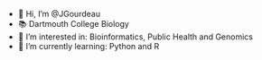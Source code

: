 - 👋  Hi, I’m @JGourdeau
- 📚  Dartmouth College Biology 
- 🧬  I’m interested in: Bioinformatics, Public Health and Genomics 
- 🌱  I’m currently learning: Python and R  

<!---
JGourdeau/JGourdeau is a ✨ special ✨ repository because its `README.md` (this file) appears on your GitHub profile.
You can click the Preview link to take a look at your changes.
--->
